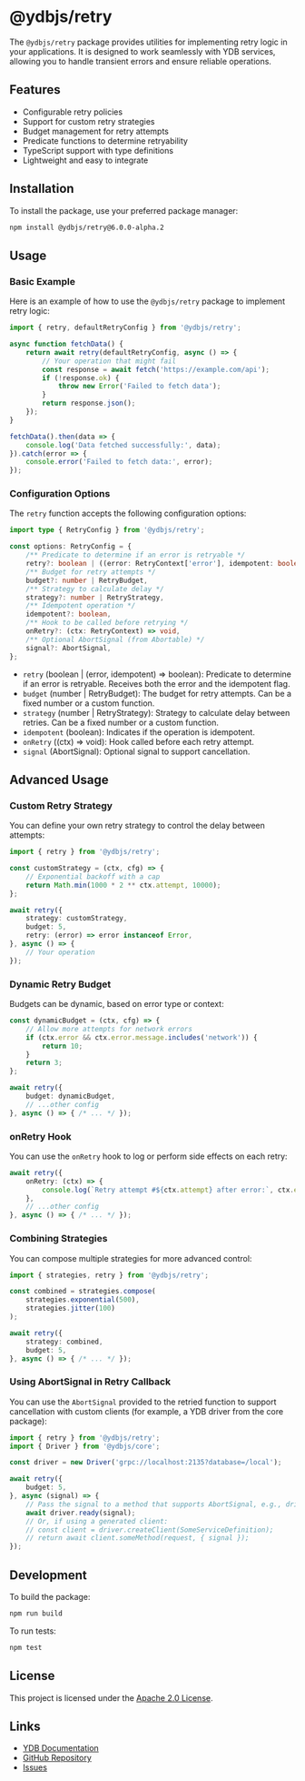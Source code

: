 # @ydbjs/retry

The `@ydbjs/retry` package provides utilities for implementing retry logic in your applications. It is designed to work seamlessly with YDB services, allowing you to handle transient errors and ensure reliable operations.

## Features

- Configurable retry policies
- Support for custom retry strategies
- Budget management for retry attempts
- Predicate functions to determine retryability
- TypeScript support with type definitions
- Lightweight and easy to integrate

## Installation

To install the package, use your preferred package manager:

```bash
npm install @ydbjs/retry@6.0.0-alpha.2
```

## Usage

### Basic Example

Here is an example of how to use the `@ydbjs/retry` package to implement retry logic:

```ts
import { retry, defaultRetryConfig } from '@ydbjs/retry';

async function fetchData() {
    return await retry(defaultRetryConfig, async () => {
        // Your operation that might fail
        const response = await fetch('https://example.com/api');
        if (!response.ok) {
            throw new Error('Failed to fetch data');
        }
        return response.json();
    });
}

fetchData().then(data => {
    console.log('Data fetched successfully:', data);
}).catch(error => {
    console.error('Failed to fetch data:', error);
});
```

### Configuration Options

The `retry` function accepts the following configuration options:

```ts
import type { RetryConfig } from '@ydbjs/retry';

const options: RetryConfig = {
    /** Predicate to determine if an error is retryable */
    retry?: boolean | ((error: RetryContext['error'], idempotent: boolean) => boolean),
    /** Budget for retry attempts */
    budget?: number | RetryBudget,
    /** Strategy to calculate delay */
    strategy?: number | RetryStrategy,
    /** Idempotent operation */
    idempotent?: boolean,
    /** Hook to be called before retrying */
    onRetry?: (ctx: RetryContext) => void,
    /** Optional AbortSignal (from Abortable) */
    signal?: AbortSignal,
};
```

- `retry` (boolean | (error, idempotent) => boolean): Predicate to determine if an error is retryable. Receives both the error and the idempotent flag.
- `budget` (number | RetryBudget): The budget for retry attempts. Can be a fixed number or a custom function.
- `strategy` (number | RetryStrategy): Strategy to calculate delay between retries. Can be a fixed number or a custom function.
- `idempotent` (boolean): Indicates if the operation is idempotent.
- `onRetry` ((ctx) => void): Hook called before each retry attempt.
- `signal` (AbortSignal): Optional signal to support cancellation.

## Advanced Usage

### Custom Retry Strategy

You can define your own retry strategy to control the delay between attempts:

```ts
import { retry } from '@ydbjs/retry';

const customStrategy = (ctx, cfg) => {
    // Exponential backoff with a cap
    return Math.min(1000 * 2 ** ctx.attempt, 10000);
};

await retry({
    strategy: customStrategy,
    budget: 5,
    retry: (error) => error instanceof Error,
}, async () => {
    // Your operation
});
```

### Dynamic Retry Budget

Budgets can be dynamic, based on error type or context:

```ts
const dynamicBudget = (ctx, cfg) => {
    // Allow more attempts for network errors
    if (ctx.error && ctx.error.message.includes('network')) {
        return 10;
    }
    return 3;
};

await retry({
    budget: dynamicBudget,
    // ...other config
}, async () => { /* ... */ });
```

### onRetry Hook

You can use the `onRetry` hook to log or perform side effects on each retry:

```ts
await retry({
    onRetry: (ctx) => {
        console.log(`Retry attempt #${ctx.attempt} after error:`, ctx.error);
    },
    // ...other config
}, async () => { /* ... */ });
```

### Combining Strategies

You can compose multiple strategies for more advanced control:

```ts
import { strategies, retry } from '@ydbjs/retry';

const combined = strategies.compose(
    strategies.exponential(500),
    strategies.jitter(100)
);

await retry({
    strategy: combined,
    budget: 5,
}, async () => { /* ... */ });
```

### Using AbortSignal in Retry Callback

You can use the `AbortSignal` provided to the retried function to support cancellation with custom clients (for example, a YDB driver from the core package):

```ts
import { retry } from '@ydbjs/retry';
import { Driver } from '@ydbjs/core';

const driver = new Driver('grpc://localhost:2135?database=/local');

await retry({
    budget: 5,
}, async (signal) => {
    // Pass the signal to a method that supports AbortSignal, e.g., driver.ready
    await driver.ready(signal);
    // Or, if using a generated client:
    // const client = driver.createClient(SomeServiceDefinition);
    // return await client.someMethod(request, { signal });
});
```

## Development

To build the package:

```bash
npm run build
```

To run tests:

```bash
npm test
```

## License

This project is licensed under the [Apache 2.0 License](../../LICENSE).

## Links

- [YDB Documentation](https://ydb.tech)
- [GitHub Repository](https://github.com/ydb-platform/ydb-js-sdk)
- [Issues](https://github.com/ydb-platform/ydb-js-sdk/issues)
